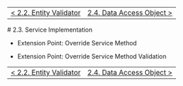 <table>
  <tr>
    <td><a href="validator">&lt; 2.2. Entity Validator</a></td>
    <td align="right"><a href="dao">2.4. Data Access Object &gt;</a></td>
  </tr>
</table>
# 2.3. Service Implementation

* Extension Point: Override Service Method

* Extension Point: Override Service Method Validation

<table>
  <tr>
    <td><a href="validator">&lt; 2.2. Entity Validator</a></td>
    <td align="right"><a href="dao">2.4. Data Access Object &gt;</a></td>
  </tr>
</table>